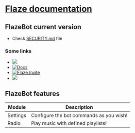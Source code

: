# [Flaze documentation](https://docs.flazebot.com)  

## FlazeBot current version
 * Check [SECURITY.md](https://github.com/FlazeBot/Flaze-documentation/blob/main/SECURITY.md) file

### Some links
 * [<img src="https://discordapp.com/api/guilds/778284070295175188/widget.png">](https://discord.flazebot.com)
 * [![Docs](https://img.shields.io/badge/Flaze-Docs-orange?style=flat-square)](https://docs.flazebot.com)
 * [![Flaze Invite](https://top.gg/api/widget/servers/812993088749961236.svg)](https://invite.flazebot.com)
 * [<img src="https://img.shields.io/badge/Flaze-Status-blue?style=flat-square">](https://status.flazebot.com)
  
 ## FlazeBot features

|Module|Description|
|-------|-----------|
|Settings|Configure the bot commands as you wish!|
|Radio|Play music with defined playlists!|
